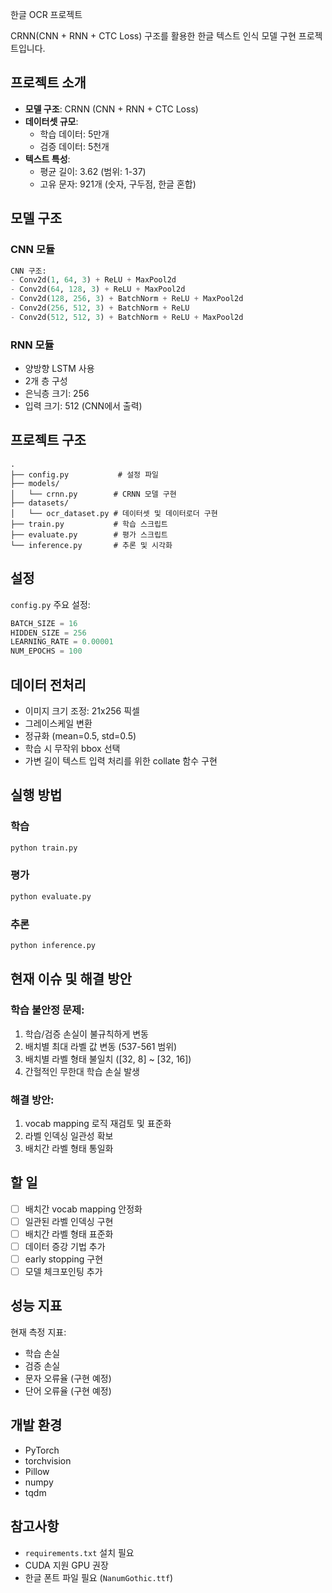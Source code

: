 한글 OCR 프로젝트

CRNN(CNN + RNN + CTC Loss) 구조를 활용한 한글 텍스트 인식 모델 구현 프로젝트입니다.

## 프로젝트 소개

- **모델 구조**: CRNN (CNN + RNN + CTC Loss)
- **데이터셋 규모**: 
  - 학습 데이터: 5만개
  - 검증 데이터: 5천개
- **텍스트 특성**:
  - 평균 길이: 3.62 (범위: 1-37)
  - 고유 문자: 921개 (숫자, 구두점, 한글 혼합)

## 모델 구조

### CNN 모듈
```python
CNN 구조:
- Conv2d(1, 64, 3) + ReLU + MaxPool2d
- Conv2d(64, 128, 3) + ReLU + MaxPool2d
- Conv2d(128, 256, 3) + BatchNorm + ReLU + MaxPool2d
- Conv2d(256, 512, 3) + BatchNorm + ReLU
- Conv2d(512, 512, 3) + BatchNorm + ReLU + MaxPool2d
```

### RNN 모듈
- 양방향 LSTM 사용
- 2개 층 구성
- 은닉층 크기: 256
- 입력 크기: 512 (CNN에서 출력)

## 프로젝트 구조

```
.
├── config.py           # 설정 파일
├── models/
│   └── crnn.py        # CRNN 모델 구현
├── datasets/
│   └── ocr_dataset.py # 데이터셋 및 데이터로더 구현
├── train.py           # 학습 스크립트
├── evaluate.py        # 평가 스크립트
└── inference.py       # 추론 및 시각화
```

## 설정

`config.py` 주요 설정:
```python
BATCH_SIZE = 16
HIDDEN_SIZE = 256
LEARNING_RATE = 0.00001
NUM_EPOCHS = 100
```

## 데이터 전처리

- 이미지 크기 조정: 21x256 픽셀
- 그레이스케일 변환
- 정규화 (mean=0.5, std=0.5)
- 학습 시 무작위 bbox 선택
- 가변 길이 텍스트 입력 처리를 위한 collate 함수 구현

## 실행 방법

### 학습
```bash
python train.py
```

### 평가
```bash
python evaluate.py
```

### 추론
```bash
python inference.py
```

## 현재 이슈 및 해결 방안

### 학습 불안정 문제:
1. 학습/검증 손실이 불규칙하게 변동
2. 배치별 최대 라벨 값 변동 (537-561 범위)
3. 배치별 라벨 형태 불일치 ([32, 8] ~ [32, 16])
4. 간헐적인 무한대 학습 손실 발생

### 해결 방안:
1. vocab mapping 로직 재검토 및 표준화
2. 라벨 인덱싱 일관성 확보
3. 배치간 라벨 형태 통일화

## 할 일

- [ ] 배치간 vocab mapping 안정화
- [ ] 일관된 라벨 인덱싱 구현
- [ ] 배치간 라벨 형태 표준화
- [ ] 데이터 증강 기법 추가
- [ ] early stopping 구현
- [ ] 모델 체크포인팅 추가

## 성능 지표

현재 측정 지표:
- 학습 손실
- 검증 손실
- 문자 오류율 (구현 예정)
- 단어 오류율 (구현 예정)

## 개발 환경

- PyTorch
- torchvision
- Pillow
- numpy
- tqdm

## 참고사항

- `requirements.txt` 설치 필요
- CUDA 지원 GPU 권장
- 한글 폰트 파일 필요 (`NanumGothic.ttf`)


